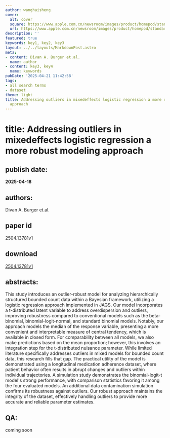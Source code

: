 ```yaml
---
author: wanghaisheng
cover:
  alt: cover
  square: https://www.apple.com.cn/newsroom/images/product/homepod/standard/Apple-HomePod-hero-230118_big.jpg.large_2x.jpg
  url: https://www.apple.com.cn/newsroom/images/product/homepod/standard/Apple-HomePod-hero-230118_big.jpg.large_2x.jpg
description: ''
featured: true
keywords: key1, key2, key3
layout: ../../layouts/MarkdownPost.astro
meta:
- content: Divan A. Burger et.al.
  name: author
- content: key3, key4
  name: keywords
pubDate: '2025-04-21 11:42:58'
tags:
- all search terms
- dataset
theme: light
title: Addressing outliers in mixedeffects logistic regression a more robust modeling
  approach
---
```


# title: Addressing outliers in mixedeffects logistic regression a more robust modeling approach 
## publish date: 
**2025-04-18** 
## authors: 
  Divan A. Burger et.al. 
## paper id
2504.13781v1
## download
[2504.13781v1](http://arxiv.org/abs/2504.13781v1)
## abstracts:
This study introduces an outlier-robust model for analyzing hierarchically structured bounded count data within a Bayesian framework, utilizing a logistic regression approach implemented in JAGS. Our model incorporates a t-distributed latent variable to address overdispersion and outliers, improving robustness compared to conventional models such as the beta-binomial, binomial-logit-normal, and standard binomial models. Notably, our approach models the median of the response variable, presenting a more convenient and interpretable measure of central tendency, which is available in closed form. For comparability between all models, we also make predictions based on the mean proportion; however, this involves an integration step for the t-distributed nuisance parameter. While limited literature specifically addresses outliers in mixed models for bounded count data, this research fills that gap. The practical utility of the model is demonstrated using a longitudinal medication adherence dataset, where patient behavior often results in abrupt changes and outliers within individual trajectories. A simulation study demonstrates the binomial-logit-t model's strong performance, with comparison statistics favoring it among the four evaluated models. An additional data contamination simulation confirms its robustness against outliers. Our robust approach maintains the integrity of the dataset, effectively handling outliers to provide more accurate and reliable parameter estimates.
## QA:
coming soon
